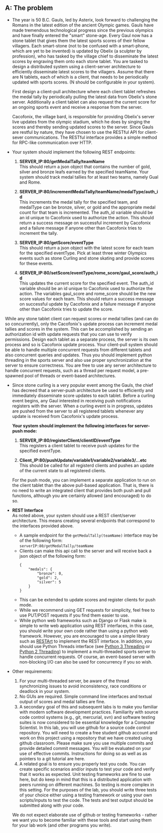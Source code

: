 
## A: The problem
- The year is 50 B.C. Gauls, led by Asterix, look forward to challenging the Romans in the latest edition of the ancient Olympic games. Gauls have made tremendous technological progress since the previous olympics and have finally entered the "smart" stone-age. Every Gaul now has a stone tablet that gives them the latest sports scores of their fellow villagers. Each smart-stone (not to be confused with a smart-phone, which are yet to be invented) is updated by Obelix (a sculpter by profession), who has tasked by the village chief to disseminate the latest scores by engraving them onto each stone tablet. You are tasked to design a distributed system using a client-server architecture to efficiently disseminate latest scores to the villagers.
Assume that there are N tablets, each of which is a client, that needs to be periodically updated with sports scores. (N should be configurable in your system).

	First design a client-pull architecture where each client tablet refreshes the medal tally by periodically pulling the latest data from Obelix's stone server. Additionally a client tablet can also request the current score for an ongoing sports event and receive a response from the server.

	Cacofonix, the village bard, is responsible for providing Obelix's server live updates from the olympic stadium, which he does by singing the scores and thereby sending updated scores to the server. Since Gauls are restful by nature, they have chosen to use the RESTful API for client-sever communications. The RESTful interface provides a simple method for RPC-like communication over HTTP.


    
- Your system should implement the following REST endpoints:
	1. **SERVER_IP:80/getMedalTally/teamName**  
	This should return a json object that contains the number of gold, silver and bronze leafs earned by the specified teamName. Your system should track medal tallies for at least two teams, namely Gual and Rome.
    
	2. **SERVER_IP:80/incrementMedalTally/teamName/medalType/auth_id**  
This increments the medal tally for the specified team, and medalType can be bronze, silver, or gold and the appropriate medal count for that team is incremented. The auth_id variable should be an id unique to Cacofonix used to authorize the action. This should return a success message on successful increment by Cacofonix and a failure message if anyone other than Cacofonix tries to increment the tally.
	3. **SERVER_IP:80/getScore/eventType**  
This should return a json object with the latest score for each team for the specified eventType. Pick at least three winter Olympics events such as stone Curling and stone skating and provide scores for these events.
	4. **SERVER_IP:80/setScore/eventType/rome_score/gaul_score/auth_id**  
This updates the current score for the specified event. The auth_id variable should be an id unique to Cacofonix used to authorize the action. The variables gaul_score and rome_score should be the new score values for each team. This should return a success message on successful update by Cacofonix and a failure message if anyone other than Cacofonix tries to update the score.  

While any stone tablet client can request scores or medal tallies (and can do so concurrently), only the Cacofonix's update process can increment medal tallies and scores in the system. This can be accomplished by sending an authorization id with update requests that you can use to verify permissions. Design each tablet as a separate process, the server is its own process and so is Cacofonix update process. Your client-pull system should be able to handle multiple concurrent requests from different tablets and also concurrent queries and updates. Thus you should implement python threading in the sports server and also use proper synchronization at the server to ensure correctness. You are free to use any server architecture to handle concurrent requests, such as a thread per request model, a pre-spawned pool of threads or event-based architectures.


- Since stone curling is a very popular event among the Gauls, the chief has decreed that a server-push architecture be used to efficiently and immediately disseminate score updates to each tablet. Before a curling event begins, any Gaul interested in receiving push notifications registers with the server. When a curling event is in progress, updates are pushed from the server to all registered tablets whenever any update is received from Cacofonix's update process. 

	**Your system should implement the following interfaces for server-push mode:**
	1. **SERVER_IP:80/registerClient/clientID/eventType**  
This registers a client tablet to receive push updates for the specified eventType.

 	2. **Client_IP:80/pushUpdate/variable1/variable2/variable3/...etc**  
This should be called for all registerd clients and pushes an update of the current state to all registered clients.

	For the push mode, you can implement a separate application to run on the client tablet than the above pull-based application. That is, there is no need to write an integrated client that provides both push and pull functions, although you are certainly allowed (and encouraged) to do so.

- **REST Interface**   
 As noted above, your system should use a REST client/server architecture. This means creating several endpoints that correspond to the interfaces provided above.
	- A sample endpoint for the `getMedalTally(teamName)` interface may be of the following form:  
`serverIP:80/getMedalTally/teamName`  
	- Clients can make this api call to the server and will receive back a json object of the following form:  
		```
		{
  			"medals": {
    			"bronze": 0, 
    			"gold": 2, 
    			"silver": 5
  			}
		}  
		```
	- This can be extended to update scores and register clients for push mode.
	- While we recommend using GET requests for simplicity, feel free to use PUT/POST requests if you find them easier to use.
	- While python web frameworks such as Django or Flask make is simple to write web application using REST interfaces, in this case, you should write your own code rather than using a python web framework. However, you are encouraged to use a simple library such as [RESTArt](https://restart.readthedocs.io/en/latest/)  to implement the REST interface. In addition, you should use Python Threads interface (see [Python 3 Threading](https://docs.python.org/3/library/threading.html) or [Python 2 Threading](https://docs.python.org/2/library/threading.html)) to implement a multi-threaded sports server to handle concurrent requests. Of course, an event-based server with non-blocking I/O can also be used for concurrency if you so wish.



- Other requirements:
	1. For your multi-threaded server, be aware of the thread synchronizing issues to avoid inconsistency, race conditions or deadlock in your system.
	2. No GUIs are required. Simple command line interfaces and textual output of scores and medal tallies are fine.
	3. A secondary goal of this and subsequent labs is to make you familiar with modern software development practices. Familiarity with source code control systems (e.g., git, mercurial, svn) and software testing suites is now considered to be essential knowledge for a Computer Scientist. In this lab, you will use github for a source code control repository. You will need to create a free student github account and work on this project using a repository that we have created using github classroom. Please make sure you use multiple commits and provide detailed commit messages. You will be evaluated on your use of effective commits. Instructions for doing so as well as as pointers to a git tutorial are here.
	4. A related goal is to ensure you properly test you code. You can create specific scenarios and/or inputs to test your code and verify that it works as expected. Unit testing frameworks are fine to use here, but do keep in mind that this is a distributed application with peers running on different machines. So testing is more complex in this setting. For the purposes of the lab, you should write three tests of your choice either using a testing framework or using your own scripts/inputs to test the code. The tests and test output should be submitted along with your code.
	
	We do not expect elaborate use of github or testing frameworks - rather we want you to become familiar with these tools and start using them for your lab work (and other programs you write).



